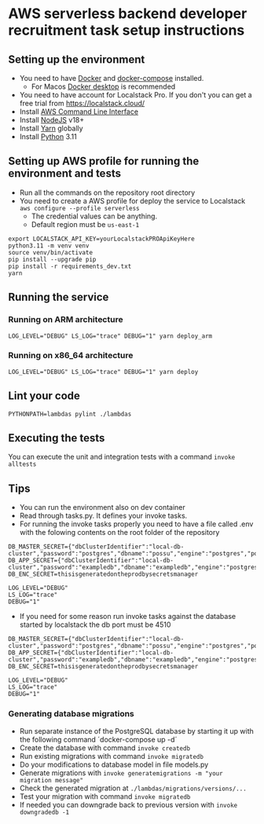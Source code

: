 # AWS serverless backend developer recruitment task setup instructions

## Setting up the environment
- You need to have [Docker](https://www.docker.com/) and [docker-compose](https://docs.docker.com/compose/) installed.
  - For Macos [Docker desktop](https://www.docker.com/products/docker-desktop/) is recommended
- You need to have account for Localstack Pro. If you don't you can get a free trial from https://localstack.cloud/
- Install [AWS Command Line Interface](https://aws.amazon.com/cli/)
- Install [NodeJS](https://nodejs.org/en) v18+
- Install [Yarn](https://yarnpkg.com/) globally
- Install [Python](https://www.python.org/) 3.11

## Setting up AWS profile for running the environment and tests
- Run all the commands on the repository root directory
- You need to create a AWS profile for deploy the service to Localstack  `aws configure --profile serverless`
  - The credential values can be anything.
  - Default region must be `us-east-1`
```
export LOCALSTACK_API_KEY=yourLocalstackPROApiKeyHere
python3.11 -m venv venv
source venv/bin/activate
pip install --upgrade pip
pip install -r requirements_dev.txt
yarn
```

## Running the service
### Running on ARM architecture
`LOG_LEVEL="DEBUG" LS_LOG="trace" DEBUG="1" yarn deploy_arm`

### Running on x86_64 architecture
`LOG_LEVEL="DEBUG" LS_LOG="trace" DEBUG="1" yarn deploy`

## Lint your code
`PYTHONPATH=lambdas pylint ./lambdas`

## Executing the tests
You can execute the unit and integration tests with a command `invoke alltests`

## Tips
- You can run the environment also on dev container
- Read through tasks.py. It defines your invoke tasks.
- For running the invoke tasks properly you need to have a file called .env with the folowing contents on the root folder of the repository
```
DB_MASTER_SECRET={"dbClusterIdentifier":"local-db-cluster","password":"postgres","dbname":"possu","engine":"postgres","port":5432,"host":"localhost","username":"postgres"}
DB_APP_SECRET={"dbClusterIdentifier":"local-db-cluster","password":"exampledb","dbname":"exampledb","engine":"postgres","port":5432,"host":"localhost","username":"exampledb"}
DB_ENC_SECRET=thisisgeneratedontheprodbysecretsmanager

LOG_LEVEL="DEBUG"
LS_LOG="trace"
DEBUG="1"
```
- If you need for some reason run invoke tasks against the database started by localstack the db port must be 4510
```
DB_MASTER_SECRET={"dbClusterIdentifier":"local-db-cluster","password":"postgres","dbname":"possu","engine":"postgres","port":4510,"host":"localhost","username":"postgres"}
DB_APP_SECRET={"dbClusterIdentifier":"local-db-cluster","password":"exampledb","dbname":"exampledb","engine":"postgres","port":4510,"host":"localhost","username":"exampledb"}
DB_ENC_SECRET=thisisgeneratedontheprodbysecretsmanager

LOG_LEVEL="DEBUG"
LS_LOG="trace"
DEBUG="1"
```

### Generating database migrations
- Run separate instance of the PostgreSQL database by starting it up with the following command ´docker-compose up -d´
- Create the database with command `invoke createdb`
- Run existing migrations with command `invoke migratedb`
- Do your modifications to database model in file models.py
- Generate migrations with `invoke generatemigrations -m "your migration message"`
- Check the generated migration at `./lambdas/migrations/versions/...`
- Test your migration with command `invoke migratedb`
- If needed you can downgrade back to previous version with `invoke downgradedb -1`
